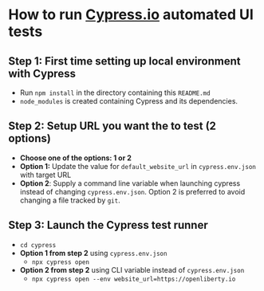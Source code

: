 # How to run [Cypress.io](https://www.cypress.io/) automated UI tests

## Step 1: First time setting up local environment with Cypress
- Run `npm install` in the directory containing this `README.md`
- `node_modules` is created containing Cypress and its dependencies.

## Step 2: Setup URL you want the to test (2 options)
  - **Choose one of the options: 1 or 2** 
  - **Option 1:** Update the value for `default_website_url` in `cypress.env.json` with target URL
  - **Option 2**: Supply a command line variable when launching cypress instead of changing `cypress.env.json`.  Option 2 is preferred to avoid changing a file tracked by `git`.

## Step 3:  Launch the Cypress test runner
- `cd cypress`
- **Option 1 from step 2** using `cypress.env.json`
  - `npx cypress open`
- **Option 2 from step 2** using CLI variable instead of `cypress.env.json`
  - `npx cypress open --env website_url=https://openliberty.io`
